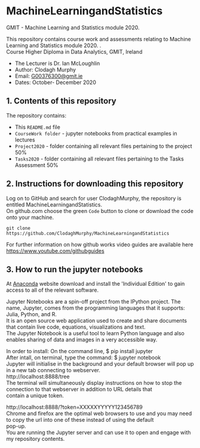 # MachineLearningandStatistics
GMIT - Machine Learning and Statistics module 2020. <br>


This repository contains course work and assessments relating to Machine Learning and Statistics module 2020. .<br>
Course Higher Diploma in Data Analytics, GMIT, Ireland<br>
* The Lecturer is Dr. Ian McLoughlin<br>
* Author: Clodagh Murphy<br>
* Email: G00376300@gmit.ie<br>
* Dates: October- December 2020<br>


## 1. Contents of this repository
The repository contains:
* This `README.md` file
* `CourseWork folder` - jupyter notebooks from practical examples in lectures
* `Project2020` - folder containing all relevant files pertaining to the project 50%
* `Tasks2020` - folder containing all relevant files pertaining to the Tasks Assessment 50%



## 2. Instructions for downloading this repository
Log on to GitHub and search for user ClodaghMurphy, the repository is entitled MachineLearningandStatistics.<br>
On github.com choose the green `Code` button to clone or download the code onto your machine.<br>
```
git clone https://github.com/ClodaghMurphy/MachineLearningandStatistics
```
For further information on how github works video guides are available here https://www.youtube.com/githubguides<br>

## 3. How to run the jupyter notebooks 
At [Anaconda](https://www.anaconda.com/) website download and install the 'Individual Edition' to gain access to all of the relevant software.

Jupyter Notebooks are a spin-off project from the IPython project. The name, Jupyter, comes from the programming languages that it supports: Julia, Python, and R.<br>
It is an open source web application used to create and share documents that contain live code, equations, visualizations and text.<br>
The Jupyter Notebook is a useful tool to learn Python language and also enables sharing of data and images in a very accessible way.<br>

In order to install: On the command line, $ pip install jupyter<br>
After intall, on terminal, type the command: $ jupyter notebook<br>
Jupyter will initialise in the background and your default browser will pop up in a new tab connecting to webserver.<br> http://localhost:8888/tree<br>
The terminal will simultaneously display instructions on how to stop the connection to that webserver in addition to URL details that <br>contain a unique token.<br>

http://localhost:8888/?token=XXXXXYYYYY123456789<br>
Chrome and firefox are the optimal web browsers to use and you may need to copy the url into one of these instead of using the default<br> pop-up.<br>
You are running the Jupyter server and can use it to open and engage with my repository contents.<br>

